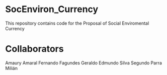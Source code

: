 # SocEnviron_Currency
This repository contains code for the Proposal of Social Enviromental Currency

# Collaborators
Amaury Amaral
Fernando Fagundes
Geraldo Edmundo Silva
Segundo Parra Milián
